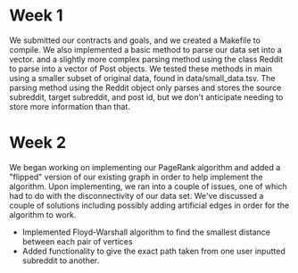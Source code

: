 # Week 1
We submitted our contracts and goals, and we created a Makefile to compile. We also implemented a basic method to parse our data set into a vector. and a slightly more complex parsing method using the class Reddit to parse into a vector of Post objects. We tested these methods in main using a smaller subset of original data, found in data/small_data.tsv. The parsing method using the Reddit object only parses and stores the source subreddit, target subreddit, and post id, but we don't anticipate needing to store more information than that.

# Week 2
We began working on implementing our PageRank algorithm and added a "flipped" version of our existing graph in order to help implement the algorithm. Upon implementing, we ran into a couple of issues, one of which had to do with the disconnectivity of our data set. We've discussed a couple of solutions including possibly adding artificial edges in order for the algorithm to work. 


- Implemented Floyd-Warshall algorithm to find the smallest distance between each pair of vertices
- Added functionality to give the exact path taken from one user inputted subreddit to another.